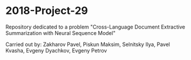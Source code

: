 # 2018-Project-29
Repository dedicated to a problem "Cross-Language Document Extractive Summarization with Neural Sequence Model"

Carried out by:
    Zakharov Pavel,
    Piskun Maksim,
    Selnitsky Ilya,
    Pavel Kvasha,
    Evgeny Dyachkov,
    Evgeny Petrov
